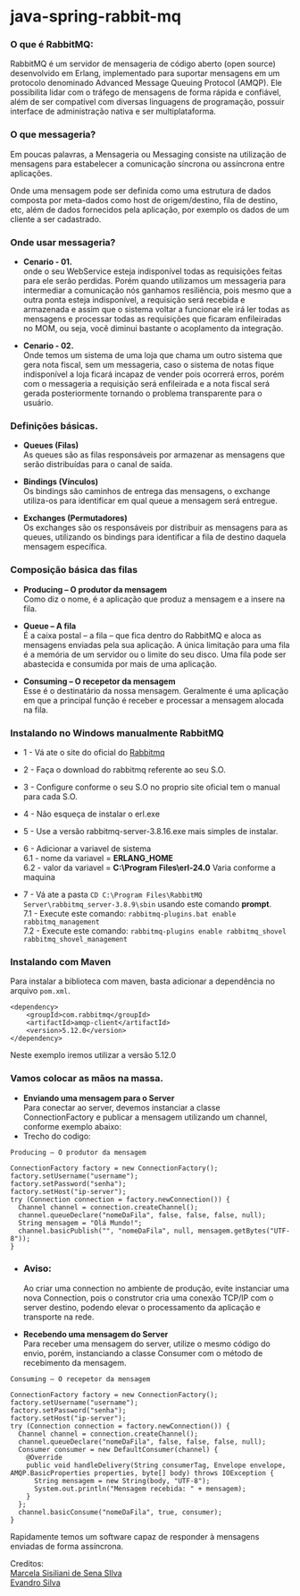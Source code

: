 # java-spring-rabbit-mq

### O que é RabbitMQ:
RabbitMQ é um servidor de mensageria de código aberto (open source) desenvolvido em Erlang, implementado para suportar mensagens em um protocolo denominado Advanced Message Queuing Protocol (AMQP). Ele possibilita lidar com o tráfego de mensagens de forma rápida e confiável, além de ser compatível com diversas linguagens de programação, possuir interface de administração nativa e ser multiplataforma.

### O que messageria?
Em poucas palavras, a Mensageria ou Messaging consiste na utilização de mensagens para estabelecer a comunicação síncrona ou assíncrona entre aplicações.

Onde uma mensagem pode ser definida como uma estrutura de dados composta por meta-dados como host de origem/destino, fila de destino, etc, além de dados fornecidos pela aplicação, por exemplo os dados de um cliente a ser cadastrado.


### Onde usar messageria?

* **Cenario - 01.** <br>
onde o seu WebService esteja indisponível todas as requisições feitas para ele serão perdidas. Porém quando utilizamos um messageria para intermediar a comunicação nós ganhamos resiliência, pois mesmo que a outra ponta esteja indisponível, a requisição será recebida e armazenada e assim que o sistema voltar a funcionar ele irá ler todas as mensagens e processar todas as requisições que ficaram enfileiradas no MOM, ou seja, você diminui bastante o acoplamento da integração.


* **Cenario - 02.**<br>
Onde temos um sistema de uma loja que chama um outro sistema que gera nota fiscal, sem um messageria, caso o sistema de notas fique indisponível a loja ficará incapaz de vender pois ocorrerá erros, porém com o messageria a requisição será enfileirada e a nota fiscal será gerada posteriormente tornando o problema transparente para o usuário.


### Definições básicas.

* **Queues (Filas)** <br>
As queues são as filas responsáveis por armazenar as mensagens que serão distribuídas para o canal de saída.

* **Bindings (Vínculos)** <br>
Os bindings são caminhos de entrega das mensagens, o exchange utiliza-os para identificar em qual queue a mensagem será entregue.

* **Exchanges (Permutadores)** <br>
Os exchanges são os responsáveis por distribuir as mensagens para as queues, utilizando os bindings para identificar a fila de destino daquela mensagem específica.


### Composição básica das filas

* **Producing – O produtor da mensagem** <br>
Como diz o nome, é a aplicação que produz a mensagem e a insere na fila.

* **Queue – A fila** <br>
É a caixa postal – a fila – que fica dentro do RabbitMQ e aloca as mensagens enviadas pela sua aplicação. A única limitação para uma fila é a memória de um servidor ou o limite do seu disco. Uma fila pode ser abastecida e consumida por mais de uma aplicação.

* **Consuming – O recepetor da mensagem** <br>
Esse é o destinatário da nossa mensagem. Geralmente é uma aplicação em que a principal função é receber e processar a mensagem alocada na fila.


### Instalando no Windows manualmente RabbitMQ 

* 1 - Vá ate o site do oficial do [Rabbitmq](https://www.rabbitmq.com/)

* 2 - Faça o download do rabbitmq referente ao seu S.O.

* 3 - Configure conforme o seu S.O no proprio site oficial tem o manual para cada S.O.

* 4 - Não esqueça de instalar o erl.exe

* 5 - Use a versão rabbitmq-server-3.8.16.exe mais simples de instalar.

* 6 - Adicionar a variavel de sistema<br>
    6.1 - nome da variavel = **ERLANG_HOME** <br>
    6.2 - valor da variavel = **C:\Program Files\erl-24.0** Varia conforme a maquina <br>
* 7 - Vá ate a pasta `CD C:\Program Files\RabbitMQ Server\rabbitmq_server-3.8.9\sbin` usando este comando **prompt**. <br>
    7.1 - Execute este comando: `rabbitmq-plugins.bat enable rabbitmq_management`  <br>
    7.2 - Execute este comando: `rabbitmq-plugins enable rabbitmq_shovel rabbitmq_shovel_management` <br>

### Instalando com Maven
Para instalar a biblioteca com maven, basta adicionar a dependência no arquivo `pom.xml`.

````
<dependency>
    <groupId>com.rabbitmq</groupId>
    <artifactId>amqp-client</artifactId>
    <version>5.12.0</version>
</dependency>
````
Neste exemplo iremos utilizar a versão 5.12.0


### Vamos colocar as mãos na massa.

* **Enviando uma mensagem para o Server** <br>
Para conectar ao server, devemos instanciar a classe ConnectionFactory e publicar a mensagem utilizando um channel, conforme exemplo abaixo:
* Trecho do codigo:

````
Producing – O produtor da mensagem

ConnectionFactory factory = new ConnectionFactory();
factory.setUsername("username");
factory.setPassword("senha");
factory.setHost("ip-server");
try (Connection connection = factory.newConnection()) {
  Channel channel = connection.createChannel();
  channel.queueDeclare("nomeDaFila", false, false, false, null);
  String mensagem = "Olá Mundo!";
  channel.basicPublish("", "nomeDaFila", null, mensagem.getBytes("UTF-8"));
}
````
* ### Aviso: 
    Ao criar uma connection no ambiente de produção, evite instanciar uma nova Connection, pois o construtor cria uma conexão TCP/IP com o server destino, podendo elevar o           processamento da aplicação e transporte na rede.

* **Recebendo uma mensagem do Server** <br>
Para receber uma mensagem do server, utilize o mesmo código do envio, porém, instanciando a classe Consumer com o método de recebimento da mensagem.

````
Consuming – O recepetor da mensagem

ConnectionFactory factory = new ConnectionFactory();
factory.setUsername("username");
factory.setPassword("senha");
factory.setHost("ip-server");
try (Connection connection = factory.newConnection()) {
  Channel channel = connection.createChannel();
  channel.queueDeclare("nomeDaFila", false, false, false, null);
  Consumer consumer = new DefaultConsumer(channel) {
    @Override
    public void handleDelivery(String consumerTag, Envelope envelope, AMQP.BasicProperties properties, byte[] body) throws IOException {
      String mensagem = new String(body, "UTF-8");
      System.out.println("Mensagem recebida: " + mensagem);
    }
  };
  channel.basicConsume("nomeDaFila", true, consumer);
}
```` 

Rapidamente temos um software capaz de responder à mensagens enviadas de forma assíncrona.


Creditos:<br>
[Marcela Sisiliani de Sena SIlva](https://imasters.com.br/back-end/rabbitmq-introducao-ao-mundo-das-filas)<br>
[Evandro Silva](https://medium.com/tango-labs/usando-rabbitmq-para-turbinar-suas-aplica%C3%A7%C3%B5es-java-32020f03a24c)<br>
